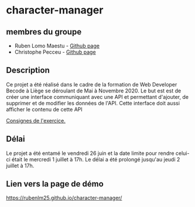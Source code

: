 # character-manager

## membres du groupe

* Ruben Lomo Maestu - [Github page](https://github.com/rubenlm25)
* Christophe Pecceu - [Github page](https://github.com/ChrisPecc)

## Description

Ce projet a été réalisé dans le cadre de la formation de Web Developer Becode à Liège se déroulant de Mai à Novembre 2020.
Le but est est de créer une interface communiquant avec une API et permettant d'ajouter, de supprimer et de modifier les données de l'API. Cette interface doit aussi afficher le contenu de cette API

[Consignes de l'exercice.](https://github.com/becodeorg/LIE-Jepsen-3.20/tree/master/02-the-hill/01-javascript/02-character-manager)

## Délai

Le projet a été entamé le vendredi 26 juin et la date limite pour rendre celui-ci était le mercredi 1 juillet à 17h. Le délai a été prolongé jusqu'au jeudi 2 juillet à 17h.

## Lien vers la page de démo
https://rubenlm25.github.io/character-manager/